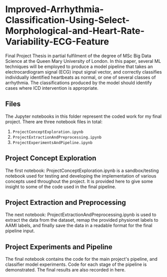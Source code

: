 # Improved-Arrhythmia-Classification-Using-Select-Morphological-and-Heart-Rate-Variability-ECG-Feature
Final Project Thesis in partial fulfilment of the degree of MSc Big Data Science at the Queen Mary University of London. In this paper, several ML techniques will be employed to produce a model pipeline that takes an electrocardiogram signal (ECG) input signal vector, and correctly classifies individually identified heartbeats as normal, or one of several classes of arrhythmia. The classifications produced by the model should identify cases where ICD intervention is appropriate. 

## Files

The Jupyter notebooks in this folder represent the coded work for my final project. 
There are three notebook files in total:

1. `ProjectConceptExploration.ipynb`
2. `ProjectExtractionAndPreprocessing.ipynb`
3. `ProjectExperimentsAndPipeline.ipynb`

## Project Concept Exploration

The first notebook:  ProjectConceptExploration.ipynb is a sandbox/testing notebook used for
testing and developing the implementation of various concepts used throughout the project.
It is provided here to give some insight to some of the code used in the final pipeline.

## Project Extraction and Preprocessing

The next notebook: ProjectExtractionAndPreprocessing.ipynb is used to extract the data from
the dataset, remap the provided physionet labels to AAMI labels, and finally save the data
in a readable format for the final pipeline input.

## Project Experiments and Pipeline

The final notebook contains the code for the main project's pipeline, and classifier model
experiments. Code for each stage of the pipeline is demonstrated. The final results are also 
recorded in here.
